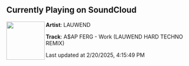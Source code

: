 ## Currently Playing on SoundCloud

[<img align="left" width="100" src="https://i1.sndcdn.com/artworks-DqQcYmdwQg1xeaoo-q1SBIg-t500x500.png">](https://soundcloud.com/user-956186499/aap-ferg-work-lauwend-hard-techno-remix)

**Artist**: LAUWEND 

**Track**: A$AP FERG - Work (LAUWEND HARD TECHNO REMIX)

Last updated at 2/20/2025, 4:15:49 PM

